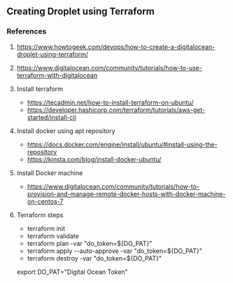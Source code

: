 ## Creating Droplet using Terraform

### References

1. https://www.howtogeek.com/devops/how-to-create-a-digitalocean-droplet-using-terraform/
   
2. https://www.digitalocean.com/community/tutorials/how-to-use-terraform-with-digitalocean

3. Install terraform
   - https://tecadmin.net/how-to-install-terraform-on-ubuntu/
   - https://developer.hashicorp.com/terraform/tutorials/aws-get-started/install-cli
  
4. Install docker using apt repository
   - https://docs.docker.com/engine/install/ubuntu/#install-using-the-repository
   - https://kinsta.com/blog/install-docker-ubuntu/
  
5. Install Docker machine
   - https://www.digitalocean.com/community/tutorials/how-to-provision-and-manage-remote-docker-hosts-with-docker-machine-on-centos-7

6. Terraform steps
    - terraform init
    - terraform validate 
    - terraform plan -var "do_token=${DO_PAT}"
    - terraform apply --auto-approve -var "do_token=${DO_PAT}"
    - terraform destroy -var "do_token=${DO_PAT}"

    export DO_PAT="Digital Ocean Token"